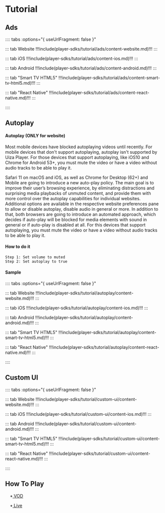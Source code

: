 # Tutorial

## Ads
  <!-- include(player-sdks/tutorial/ads.md) -->
  :::: tabs :options="{ useUrlFragment: false }"

  ::: tab Website
  !!!include(player-sdks/tutorial/ads/content-website.md)!!!
  :::

  ::: tab iOS
  !!!include(player-sdks/tutorial/ads/content-ios.md)!!!
  :::

  ::: tab Android
  !!!include(player-sdks/tutorial/ads/content-android.md)!!!
  :::

  ::: tab "Smart TV HTML5"
  !!!include(player-sdks/tutorial/ads/content-smart-tv-html5.md)!!!
  :::

  ::: tab "React Native"
  !!!include(player-sdks/tutorial/ads/content-react-native.md)!!!
  :::

  ::::

## Autoplay
  #### Autoplay (ONLY for website)
  Most mobile devices have blocked autoplaying videos until recently.
  For mobile devices that don't support autoplaying, autoplay isn't supported by Uiza Player.
  For those devices that support autoplaying, like iOS10 and Chrome for Android 53+, you must mute the video or have a video without audio tracks to be able to play it.

  Safari 11 on macOS and iOS, as well as Chrome for Desktop (62+) and Mobile are going to introduce a new auto-play policy.
  The main goal is to improve their user’s browsing experience, by eliminating distractions and surprising media playbacks of unmuted content, and provide them with more control over the autoplay capabilities for individual websites. Additional options are available in the respective website preferences pane to allow or disable autoplay, disable audio in general or more.
  In addition to that, both browsers are going to introduce an automated approach, which decides if auto-play will be blocked for media elements with sound in general or if auto-play is disabled at all.
  For this devices that support autoplaying, you must mute the video or have a video without audio tracks to be able to play it.

  #### How to do it
    Step 1: Set volume to muted
    Step 2: Set autoplay to true
  
  #### Sample
  <!-- include(player-sdks/tutorial/autoplay.md) -->
  :::: tabs :options="{ useUrlFragment: false }"

  ::: tab Website
  !!!include(player-sdks/tutorial/autoplay/content-website.md)!!!
  :::

  ::: tab iOS
  !!!include(player-sdks/tutorial/autoplay/content-ios.md)!!!
  :::

  ::: tab Android
  !!!include(player-sdks/tutorial/autoplay/content-android.md)!!!
  :::

  ::: tab "Smart TV HTML5"
  !!!include(player-sdks/tutorial/autoplay/content-smart-tv-html5.md)!!!
  :::

  ::: tab "React Native"
  !!!include(player-sdks/tutorial/autoplay/content-react-native.md)!!!
  :::

  ::::

## Custom UI
  <!-- include(player-sdks/tutorial/custom-ui.md) -->
  :::: tabs :options="{ useUrlFragment: false }"

  ::: tab Website
  !!!include(player-sdks/tutorial/custom-ui/content-website.md)!!!
  :::

  ::: tab iOS
  !!!include(player-sdks/tutorial/custom-ui/content-ios.md)!!!
  :::

  ::: tab Android
  !!!include(player-sdks/tutorial/custom-ui/content-android.md)!!!
  :::

  ::: tab "Smart TV HTML5"
  !!!include(player-sdks/tutorial/custom-ui/content-smart-tv-html5.md)!!!
  :::

  ::: tab "React Native"
  !!!include(player-sdks/tutorial/custom-ui/content-react-native.md)!!!
  :::

  ::::

## How To Play
  <!-- include(player-sdks/tutorial/how-to-play/README.md) -->
  <style>
    .glyphicon {
      position: relative;
      top: -1px;
      display: inline-block;
      font-style: normal;
      font-weight: bold;
      line-height: 1;
      -webkit-font-smoothing: antialiased;
      -moz-osx-font-smoothing: grayscale;
    }
    .glyphicon-plus:before {
      content: "\002b";
    }
    .glyphicon-minus:before {
      content: "\2212";
    }
    [block="how-to-play-vod"],
    [block="how-to-play-live"] {
      display: none;
    }
  </style>

  <span block="nav-vod">&nbsp;&nbsp;&nbsp;&nbsp;<a href="javascript:;" onclick="if(this.querySelector('.glyphicon').classList.contains('glyphicon-plus')){this.querySelector('.glyphicon').classList.remove('glyphicon-plus');this.querySelector('.glyphicon').classList.add('glyphicon-minus');document.querySelector('[block=\'how-to-play-vod\']').style.display='block';document.querySelectorAll('pre.source')[0].style.display='block';}else{this.querySelector('.glyphicon').classList.remove('glyphicon-minus');this.querySelector('.glyphicon').classList.add('glyphicon-plus');document.querySelector('[block=\'how-to-play-vod\']').style.display='none';document.querySelectorAll('pre.source')[0].style.display='none';}return false;"><span class="glyphicon glyphicon-plus" style="font-size:12px"></span> VOD</a></span>

  <div block="how-to-play-vod">

  :::: tabs :options="{ useUrlFragment: false }"

  ::: tab Website
  !!!include(player-sdks/tutorial/how-to-play/content-vod-website.md)!!!
  :::

  ::: tab iOS
  !!!include(player-sdks/tutorial/how-to-play/content-vod-ios.md)!!!
  :::

  ::: tab Android
  !!!include(player-sdks/tutorial/how-to-play/content-vod-android.md)!!!
  :::

  ::: tab "Smart TV HTML5"
  !!!include(player-sdks/tutorial/how-to-play/content-vod-smart-tv-html5.md)!!!
  :::

  ::: tab "React Native"
  !!!include(player-sdks/tutorial/how-to-play/content-vod-react-native.md)!!!
  :::

  ::::

  </div>

  <span block="nav-live">&nbsp;&nbsp;&nbsp;&nbsp;<a href="javascript:;" onclick="if(this.querySelector('.glyphicon').classList.contains('glyphicon-plus')){this.querySelector('.glyphicon').classList.remove('glyphicon-plus');this.querySelector('.glyphicon').classList.add('glyphicon-minus');document.querySelector('[block=\'how-to-play-live\']').style.display='block';document.querySelectorAll('pre.source')[0].style.display='block';}else{this.querySelector('.glyphicon').classList.remove('glyphicon-minus');this.querySelector('.glyphicon').classList.add('glyphicon-plus');document.querySelector('[block=\'how-to-play-live\']').style.display='none';document.querySelectorAll('pre.source')[0].style.display='none';}return false;"><span class="glyphicon glyphicon-plus" style="font-size:12px"></span> Live</a></span>

  <div block="how-to-play-live">

  :::: tabs :options="{ useUrlFragment: false }"

  ::: tab Website
  !!!include(player-sdks/tutorial/how-to-play/content-live-website.md)!!!
  :::

  ::: tab iOS
  !!!include(player-sdks/tutorial/how-to-play/content-live-ios.md)!!!
  :::

  ::: tab Android
  !!!include(player-sdks/tutorial/how-to-play/content-live-android.md)!!!
  :::

  ::: tab "Smart TV HTML5"
  !!!include(player-sdks/tutorial/how-to-play/content-live-smart-tv-html5.md)!!!
  :::

  ::: tab "React Native"
  !!!include(player-sdks/tutorial/how-to-play/content-live-react-native.md)!!!
  :::

  ::::

  </div>